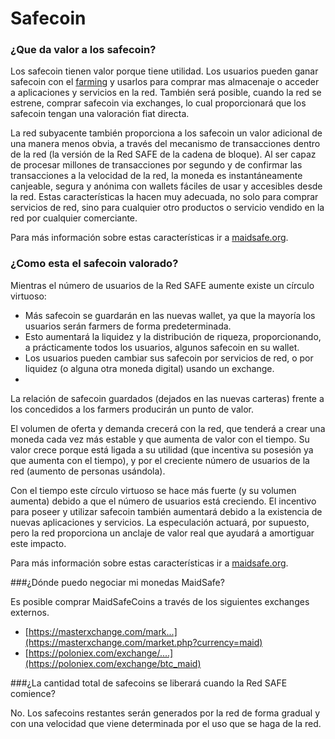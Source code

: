 # Safecoin

### ¿Que da valor a los safecoin?

Los safecoin tienen valor porque tiene utilidad. Los usuarios pueden ganar safecoin con el [farming](http://www.maidsafe.net/SystemDocs/how_to_use_it/farmers.html) y usarlos para comprar mas almacenaje o acceder a aplicaciones y servicios en la red. También será posible, cuando la red se estrene, comprar safecoin via exchanges, lo cual proporcionará que los safecoin tengan una valoración fiat directa.

La red subyacente también proporciona a los safecoin un valor adicional de una manera menos obvia, a través del mecanismo de transacciones dentro de la red (la versión de la Red SAFE de la cadena de bloque). Al ser capaz de procesar millones de transacciones por segundo y de confirmar las transacciones a la velocidad de la red, la moneda es instantáneamente canjeable, segura y anónima con wallets fáciles de usar y accesibles desde la red. Estas características la hacen muy adecuada, no solo para comprar servicios de red, sino para cualquier otro productos o servicio vendido en la red por cualquier comerciante.

Para más información sobre estas características ir a [maidsafe.org](https://www.maidsafe.org/t/what-gives-safecoin-value-and-differentiates-it-from-altcoins/411).

### ¿Como esta el safecoin valorado?

Mientras el número de usuarios de la Red SAFE aumente existe un círculo virtuoso:

* Más safecoin se guardarán en las nuevas wallet, ya que la mayoría los usuarios serán farmers de forma predeterminada.
* Esto aumentará la liquidez y la distribución de riqueza, proporcionando, a prácticamente todos los usuarios, algunos safecoin en su wallet.
* Los usuarios pueden cambiar sus safecoin por servicios de red, o por liquidez (o alguna otra moneda digital) usando un exchange.
* 
La relación de safecoin guardados (dejados en las nuevas carteras) frente a los concedidos a los farmers producirán un punto de valor.

El volumen de oferta y demanda crecerá con la red, que tenderá a crear una moneda cada vez más estable y que aumenta de valor con el tiempo. Su valor crece porque está ligada a su utilidad (que incentiva su posesión ya que aumenta con el tiempo), y por el creciente número de usuarios de la red (aumento de personas usándola).

Con el tiempo este círculo virtuoso se hace más fuerte (y su volumen aumenta) debido a que el número de usuarios está creciendo. El incentivo para poseer y utilizar safecoin también aumentará debido a la existencia de nuevas aplicaciones y servicios. La especulación actuará, por supuesto, pero la red proporciona un anclaje de valor real que ayudará a amortiguar este impacto.

Para más información sobre estas características ir a [maidsafe.org](https://www.maidsafe.org/t/what-gives-safecoin-value-and-differentiates-it-from-altcoins/411).

###¿Dónde puedo negociar mi monedas MaidSafe?

Es posible comprar MaidSafeCoins a través de los siguientes exchanges externos.

* [https://masterxchange.com/mark...](https://masterxchange.com/market.php?currency=maid)
* [https://poloniex.com/exchange/....](https://poloniex.com/exchange/btc_maid)

###¿La cantidad total de safecoins se liberará cuando la Red SAFE comience?

No. Los safecoins restantes serán generados por la red de forma gradual y con una velocidad que viene determinada por el uso que se haga de la red.

